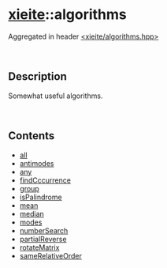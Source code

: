 # [xieite](./xieite.md)\:\:algorithms
Aggregated in header [<xieite/algorithms.hpp>](../include/xieite/algorithms.hpp)

&nbsp;

## Description
Somewhat useful algorithms.

&nbsp;

## Contents
- [all](./namespaces/algorithms/all.md)
- [antimodes](./namespaces/algorithms/antimodes.md)
- [any](./namespaces/algorithms/any.md)
- [findCccurrence](./namespaces/algorithms/find_occurrence.md)
- [group](./namespaces/algorithms/group.md)
- [isPalindrome](./namespaces/algorithms/is_palindrome.md)
- [mean](./namespaces/algorithms/mean.md)
- [median](./namespaces/algorithms/median.md)
- [modes](./namespaces/algorithms/modes.md)
- [numberSearch](./namespaces/algorithms/number_search.md)
- [partialReverse](./namespaces/algorithms/partial_reverse.md)
- [rotateMatrix](./namespaces/algorithms/rotate_matrix.md)
- [sameRelativeOrder](./namespaces/algorithms/same_relative_order.md)
